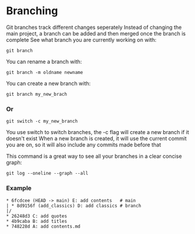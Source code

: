 # Branching

Git branches track different changes seperately
Instead of changing the main project, a branch can be added and then merged once the branch is complete
See what branch you are currently working on with:

    git branch

You can rename a branch with:

    git branch -m oldname newname

You can create a new branch with:

    git branch my_new_brach

### Or

    git switch -c my_new_branch

You use switch to switch branches, the -c flag will create a new branch if it doesn't exist
When a new branch is created, it will use the current commit you are on, so it will also include any commits made before that

This command is a great way to see all your branches in a clear concise graph:

    git log --oneline --graph --all

### Example

    * 6fcdcee (HEAD -> main) E: add contents   # main
    | * 8d9156f (add_classics) D: add classics # branch
    |/
    * 26248d3 C: add quotes
    * 4b9caba B: add titles
    * 748228d A: add contents.md




  
